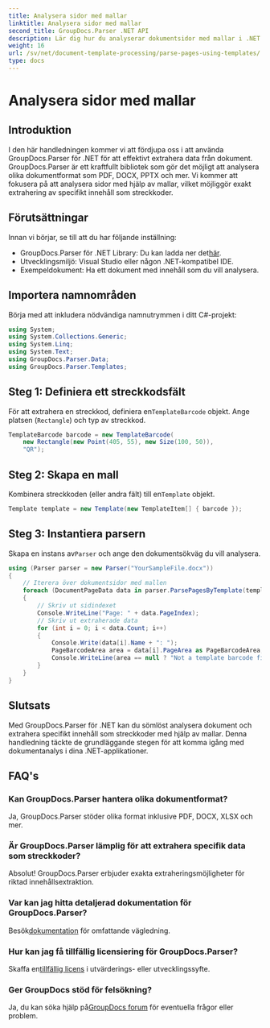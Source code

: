 ```yaml
---
title: Analysera sidor med mallar
linktitle: Analysera sidor med mallar
second_title: GroupDocs.Parser .NET API
description: Lär dig hur du analyserar dokumentsidor med mallar i .NET med GroupDocs.Parser. Extrahera specifikt innehåll effektivt för dina applikationer.
weight: 16
url: /sv/net/document-template-processing/parse-pages-using-templates/
type: docs
---
```

# Analysera sidor med mallar

## Introduktion
I den här handledningen kommer vi att fördjupa oss i att använda GroupDocs.Parser för .NET för att effektivt extrahera data från dokument. GroupDocs.Parser är ett kraftfullt bibliotek som gör det möjligt att analysera olika dokumentformat som PDF, DOCX, PPTX och mer. Vi kommer att fokusera på att analysera sidor med hjälp av mallar, vilket möjliggör exakt extrahering av specifikt innehåll som streckkoder.
## Förutsättningar
Innan vi börjar, se till att du har följande inställning:
-  GroupDocs.Parser för .NET Library: Du kan ladda ner det[här](https://releases.groupdocs.com/parser/net/).
- Utvecklingsmiljö: Visual Studio eller någon .NET-kompatibel IDE.
- Exempeldokument: Ha ett dokument med innehåll som du vill analysera.

## Importera namnområden
Börja med att inkludera nödvändiga namnutrymmen i ditt C#-projekt:
```csharp
using System;
using System.Collections.Generic;
using System.Linq;
using System.Text;
using GroupDocs.Parser.Data;
using GroupDocs.Parser.Templates;
```
## Steg 1: Definiera ett streckkodsfält
 För att extrahera en streckkod, definiera en`TemplateBarcode` objekt. Ange platsen (`Rectangle`) och typ av streckkod.
```csharp
TemplateBarcode barcode = new TemplateBarcode(
    new Rectangle(new Point(405, 55), new Size(100, 50)),
    "QR");
```
## Steg 2: Skapa en mall
 Kombinera streckkoden (eller andra fält) till en`Template` objekt.
```csharp
Template template = new Template(new TemplateItem[] { barcode });
```
## Steg 3: Instantiera parsern
 Skapa en instans av`Parser` och ange den dokumentsökväg du vill analysera.
```csharp
using (Parser parser = new Parser("YourSampleFile.docx"))
{
    // Iterera över dokumentsidor med mallen
    foreach (DocumentPageData data in parser.ParsePagesByTemplate(template))
    {
        // Skriv ut sidindexet
        Console.WriteLine("Page: " + data.PageIndex);
        // Skriv ut extraherade data
        for (int i = 0; i < data.Count; i++)
        {
            Console.Write(data[i].Name + ": ");
            PageBarcodeArea area = data[i].PageArea as PageBarcodeArea;
            Console.WriteLine(area == null ? "Not a template barcode field" : area.Value);
        }
    }
}
```

## Slutsats
Med GroupDocs.Parser för .NET kan du sömlöst analysera dokument och extrahera specifikt innehåll som streckkoder med hjälp av mallar. Denna handledning täckte de grundläggande stegen för att komma igång med dokumentanalys i dina .NET-applikationer.

## FAQ's
### Kan GroupDocs.Parser hantera olika dokumentformat?
Ja, GroupDocs.Parser stöder olika format inklusive PDF, DOCX, XLSX och mer.
### Är GroupDocs.Parser lämplig för att extrahera specifik data som streckkoder?
Absolut! GroupDocs.Parser erbjuder exakta extraheringsmöjligheter för riktad innehållsextraktion.
### Var kan jag hitta detaljerad dokumentation för GroupDocs.Parser?
 Besök[dokumentation](https://tutorials.groupdocs.com/parser/net/) för omfattande vägledning.
### Hur kan jag få tillfällig licensiering för GroupDocs.Parser?
 Skaffa en[tillfällig licens](https://purchase.groupdocs.com/temporary-license/) i utvärderings- eller utvecklingssyfte.
### Ger GroupDocs stöd för felsökning?
 Ja, du kan söka hjälp på[GroupDocs forum](https://forum.groupdocs.com/c/parser/17) för eventuella frågor eller problem.